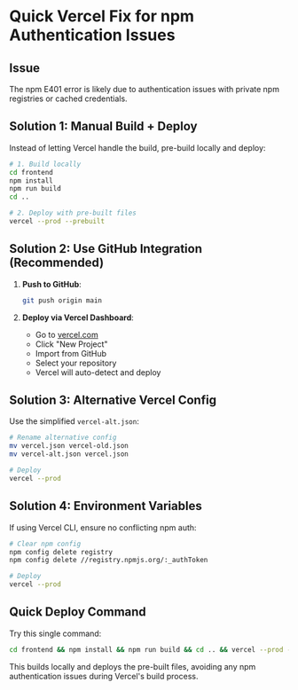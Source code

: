# Quick Vercel Fix for npm Authentication Issues

## Issue
The npm E401 error is likely due to authentication issues with private npm registries or cached credentials.

## Solution 1: Manual Build + Deploy

Instead of letting Vercel handle the build, pre-build locally and deploy:

```bash
# 1. Build locally
cd frontend
npm install
npm run build
cd ..

# 2. Deploy with pre-built files
vercel --prod --prebuilt
```

## Solution 2: Use GitHub Integration (Recommended)

1. **Push to GitHub**:
   ```bash
   git push origin main
   ```

2. **Deploy via Vercel Dashboard**:
   - Go to [vercel.com](https://vercel.com/dashboard)
   - Click "New Project"
   - Import from GitHub
   - Select your repository
   - Vercel will auto-detect and deploy

## Solution 3: Alternative Vercel Config

Use the simplified `vercel-alt.json`:

```bash
# Rename alternative config
mv vercel.json vercel-old.json
mv vercel-alt.json vercel.json

# Deploy
vercel --prod
```

## Solution 4: Environment Variables

If using Vercel CLI, ensure no conflicting npm auth:

```bash
# Clear npm config
npm config delete registry
npm config delete //registry.npmjs.org/:_authToken

# Deploy
vercel --prod
```

## Quick Deploy Command

Try this single command:

```bash
cd frontend && npm install && npm run build && cd .. && vercel --prod --prebuilt
```

This builds locally and deploys the pre-built files, avoiding any npm authentication issues during Vercel's build process.

